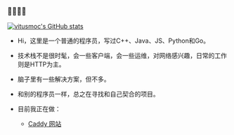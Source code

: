 ### 👋👋👋👋

[![vitusmoc's GitHub stats](https://github-readme-stats.vercel.app/api?username=vitsumoc)](https://github.com/anuraghazra/github-readme-stats)

- Hi，这里是一个普通的程序员，写过C++、Java、JS、Python和Go。

- 技术栈不是很时髦，会一些客户端，会一些运维，对网络感兴趣，日常的工作则是HTTP为主。

- 脑子里有一些解决方案，但不多。

- 和别的程序员一样，总之在寻找和自己契合的项目。

- 目前我正在做：
  - [Caddy 网站](https://github.com/vitsumoc/website.zh)